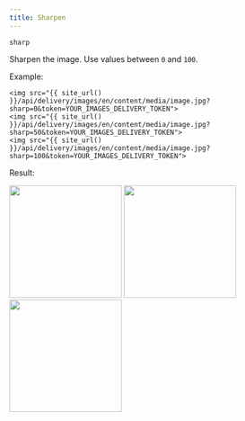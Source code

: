```yaml
---
title: Sharpen
---
```


`sharp`

Sharpen the image. Use values between `0` and `100`.

Example:

```twig
<img src="{{ site_url() }}/api/delivery/images/en/content/media/image.jpg?sharp=0&token=YOUR_IMAGES_DELIVERY_TOKEN">
<img src="{{ site_url() }}/api/delivery/images/en/content/media/image.jpg?sharp=50&token=YOUR_IMAGES_DELIVERY_TOKEN">
<img src="{{ site_url() }}/api/delivery/images/en/content/media/image.jpg?sharp=100&token=YOUR_IMAGES_DELIVERY_TOKEN">
```

Result:

<img width="200" class="inline" src="[site_url]/api/delivery/images/en/content/media/image.jpg?q=70&w=200&dpr=2&sharp=0&token=4864fb8e1ebe080e6e4ad5c4363083a6">
<img width="200" class="inline" src="[site_url]/api/delivery/images/en/content/media/image.jpg?q=70&w=200&dpr=2&sharp=50&token=4864fb8e1ebe080e6e4ad5c4363083a6">
<img width="200" class="inline" src="[site_url]/api/delivery/images/en/content/media/image.jpg?q=70&w=200&dpr=2&sharp=100&token=4864fb8e1ebe080e6e4ad5c4363083a6">
